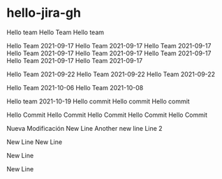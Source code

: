 # hello-jira-gh
Hello team
Hello Team
Hello team

Hello Team 2021-09-17
Hello Team 2021-09-17
Hello Team 2021-09-17
Hello Team 2021-09-17
Hello Team 2021-09-17
Hello Team 2021-09-17
Hello Team 2021-09-17
Hello Team 2021-09-17

Hello Team 2021-09-22
Hello Team 2021-09-22
Hello Team 2021-09-22

Hello Team 2021-10-06
Hello Team 2021-10-08

Hello team 2021-10-19
Hello commit
Hello commit
Hello commit

Hello Commit
Hello Commit
Hello Commit
Hello Commit
Hello Commit

Nueva Modificación
New Line
Another new line
Line 2

New Line
New Line

New Line

New Line


